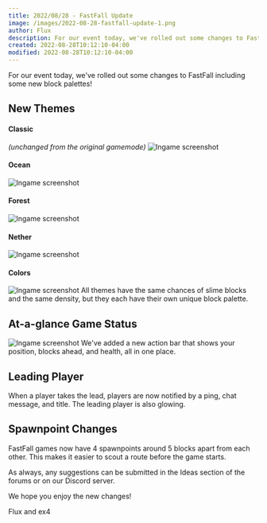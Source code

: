 ```yaml
---
title: 2022/08/28 - FastFall Update
image: /images/2022-08-28-fastfall-update-1.png
author: Flux
description: For our event today, we've rolled out some changes to FastFall including some new block palettes!
created: 2022-08-28T10:12:10-04:00
modified: 2022-08-28T10:12:10-04:00
---
```


For our event today, we've rolled out some changes to FastFall including some new block palettes!

## New Themes

#### Classic

_(unchanged from the original gamemode)_
![Ingame screenshot](/images/2022-08-28-fastfall-update-1.png)

#### Ocean

![Ingame screenshot](/images/2022-08-28-fastfall-update-2.png)

#### Forest

![Ingame screenshot](/images/2022-08-28-fastfall-update-3.png)

#### Nether

![Ingame screenshot](/images/2022-08-28-fastfall-update-4.png)

#### Colors

![Ingame screenshot](/images/2022-08-28-fastfall-update-5.png)
All themes have the same chances of slime blocks and the same density, but they each have their own unique block palette.

## At-a-glance Game Status

![Ingame screenshot](/images/2022-08-28-fastfall-update-6.png)
We've added a new action bar that shows your position, blocks ahead, and health, all in one place.

## Leading Player

When a player takes the lead, players are now notified by a ping, chat message, and title. The leading player is also glowing.

## Spawnpoint Changes

FastFall games now have 4 spawnpoints around 5 blocks apart from each other. This makes it easier to scout a route before the game starts.

As always, any suggestions can be submitted in the Ideas section of the forums or on our Discord server.

We hope you enjoy the new changes!

Flux and ex4
